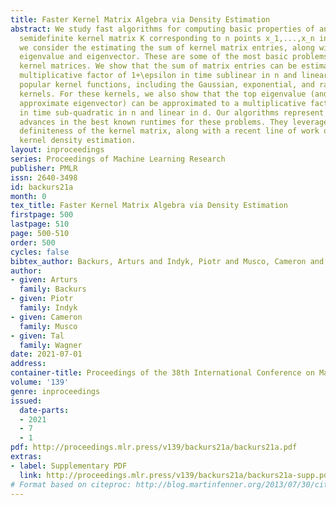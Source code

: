 ```yaml
---
title: Faster Kernel Matrix Algebra via Density Estimation
abstract: We study fast algorithms for computing basic properties of an n x n positive
  semidefinite kernel matrix K corresponding to n points x_1,...,x_n in R^d. In particular,
  we consider the estimating the sum of kernel matrix entries, along with its top
  eigenvalue and eigenvector. These are some of the most basic problems defined over
  kernel matrices. We show that the sum of matrix entries can be estimated up to a
  multiplicative factor of 1+\epsilon in time sublinear in n and linear in d for many
  popular kernel functions, including the Gaussian, exponential, and rational quadratic
  kernels. For these kernels, we also show that the top eigenvalue (and a witnessing
  approximate eigenvector) can be approximated to a multiplicative factor of 1+\epsilon
  in time sub-quadratic in n and linear in d. Our algorithms represent significant
  advances in the best known runtimes for these problems. They leverage the positive
  definiteness of the kernel matrix, along with a recent line of work on efficient
  kernel density estimation.
layout: inproceedings
series: Proceedings of Machine Learning Research
publisher: PMLR
issn: 2640-3498
id: backurs21a
month: 0
tex_title: Faster Kernel Matrix Algebra via Density Estimation
firstpage: 500
lastpage: 510
page: 500-510
order: 500
cycles: false
bibtex_author: Backurs, Arturs and Indyk, Piotr and Musco, Cameron and Wagner, Tal
author:
- given: Arturs
  family: Backurs
- given: Piotr
  family: Indyk
- given: Cameron
  family: Musco
- given: Tal
  family: Wagner
date: 2021-07-01
address:
container-title: Proceedings of the 38th International Conference on Machine Learning
volume: '139'
genre: inproceedings
issued:
  date-parts:
  - 2021
  - 7
  - 1
pdf: http://proceedings.mlr.press/v139/backurs21a/backurs21a.pdf
extras:
- label: Supplementary PDF
  link: http://proceedings.mlr.press/v139/backurs21a/backurs21a-supp.pdf
# Format based on citeproc: http://blog.martinfenner.org/2013/07/30/citeproc-yaml-for-bibliographies/
---
```

